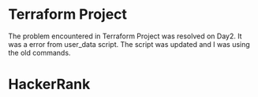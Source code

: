 # Terraform Project
The problem encountered in Terraform Project was resolved on Day2. 
It was a error from user_data script. The script was updated and I was using the old commands.

# HackerRank
